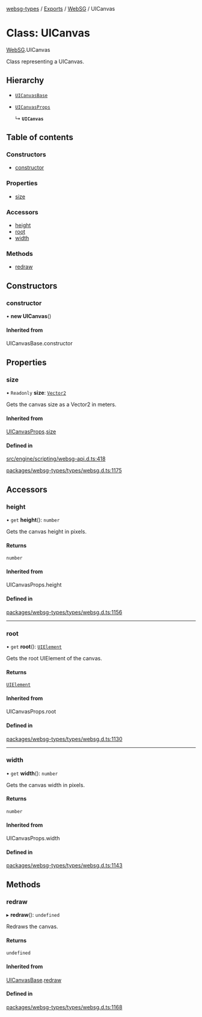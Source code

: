 [websg-types](../README.md) / [Exports](../modules.md) / [WebSG](../modules/WebSG.md) / UICanvas

# Class: UICanvas

[WebSG](../modules/WebSG.md).UICanvas

Class representing a UICanvas.

## Hierarchy

- [`UICanvasBase`](../interfaces/WebSG.UICanvasBase.md)

- [`UICanvasProps`](../interfaces/WebSG.UICanvasProps.md)

  ↳ **`UICanvas`**

## Table of contents

### Constructors

- [constructor](WebSG.UICanvas.md#constructor)

### Properties

- [size](WebSG.UICanvas.md#size)

### Accessors

- [height](WebSG.UICanvas.md#height)
- [root](WebSG.UICanvas.md#root)
- [width](WebSG.UICanvas.md#width)

### Methods

- [redraw](WebSG.UICanvas.md#redraw)

## Constructors

### constructor

• **new UICanvas**()

#### Inherited from

UICanvasBase.constructor

## Properties

### size

• `Readonly` **size**: [`Vector2`](WebSG.Vector2.md)

Gets the canvas size as a Vector2 in meters.

#### Inherited from

[UICanvasProps](../interfaces/WebSG.UICanvasProps.md).[size](../interfaces/WebSG.UICanvasProps.md#size)

#### Defined in

[src/engine/scripting/websg-api.d.ts:418](https://github.com/matrix-org/thirdroom/blob/53b6168d/src/engine/scripting/websg-api.d.ts#L418)

[packages/websg-types/types/websg.d.ts:1175](https://github.com/matrix-org/thirdroom/blob/53b6168d/packages/websg-types/types/websg.d.ts#L1175)

## Accessors

### height

• `get` **height**(): `number`

Gets the canvas height in pixels.

#### Returns

`number`

#### Inherited from

UICanvasProps.height

#### Defined in

[packages/websg-types/types/websg.d.ts:1156](https://github.com/matrix-org/thirdroom/blob/53b6168d/packages/websg-types/types/websg.d.ts#L1156)

___

### root

• `get` **root**(): [`UIElement`](WebSG.UIElement.md)

Gets the root UIElement of the canvas.

#### Returns

[`UIElement`](WebSG.UIElement.md)

#### Inherited from

UICanvasProps.root

#### Defined in

[packages/websg-types/types/websg.d.ts:1130](https://github.com/matrix-org/thirdroom/blob/53b6168d/packages/websg-types/types/websg.d.ts#L1130)

___

### width

• `get` **width**(): `number`

Gets the canvas width in pixels.

#### Returns

`number`

#### Inherited from

UICanvasProps.width

#### Defined in

[packages/websg-types/types/websg.d.ts:1143](https://github.com/matrix-org/thirdroom/blob/53b6168d/packages/websg-types/types/websg.d.ts#L1143)

## Methods

### redraw

▸ **redraw**(): `undefined`

Redraws the canvas.

#### Returns

`undefined`

#### Inherited from

[UICanvasBase](../interfaces/WebSG.UICanvasBase.md).[redraw](../interfaces/WebSG.UICanvasBase.md#redraw)

#### Defined in

[packages/websg-types/types/websg.d.ts:1168](https://github.com/matrix-org/thirdroom/blob/53b6168d/packages/websg-types/types/websg.d.ts#L1168)
